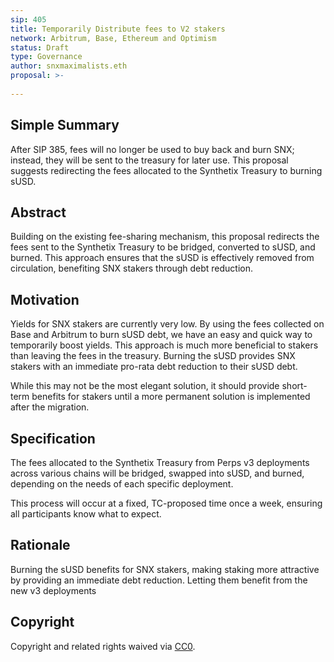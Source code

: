 ```yaml
---
sip: 405
title: Temporarily Distribute fees to V2 stakers
network: Arbitrum, Base, Ethereum and Optimism
status: Draft
type: Governance
author: snxmaximalists.eth
proposal: >-
  
---
```


## Simple Summary
After SIP 385, fees will no longer be used to buy back and burn SNX; instead, they will be sent to the treasury for later use. This proposal suggests redirecting the fees allocated to the Synthetix Treasury to burning sUSD.

## Abstract
Building on the existing fee-sharing mechanism, this proposal redirects the fees sent to the Synthetix Treasury to be bridged, converted to sUSD, and burned. This approach ensures that the sUSD is effectively removed from circulation, benefiting SNX stakers through debt reduction.

## Motivation
Yields for SNX stakers are currently very low. By using the fees collected on Base and Arbitrum to burn sUSD debt, we have an easy and quick way to temporarily boost yields. This approach is much more beneficial to stakers than leaving the fees in the treasury. Burning the sUSD provides SNX stakers with an immediate pro-rata debt reduction to their sUSD debt. 

While this may not be the most elegant solution, it should provide short-term benefits for stakers until a more permanent solution is implemented after the migration.

## Specification
The fees allocated to the Synthetix Treasury from Perps v3 deployments across various chains will be bridged, swapped into sUSD, and burned, depending on the needs of each specific deployment. 

This process will occur at a fixed, TC-proposed time once a week, ensuring all participants know what to expect.

## Rationale
Burning the sUSD benefits for SNX stakers, making staking more attractive by providing an immediate debt reduction. Letting them benefit from the new v3 deployments

## Copyright
Copyright and related rights waived via [CC0](https://creativecommons.org/publicdomain/zero/1.0/).
